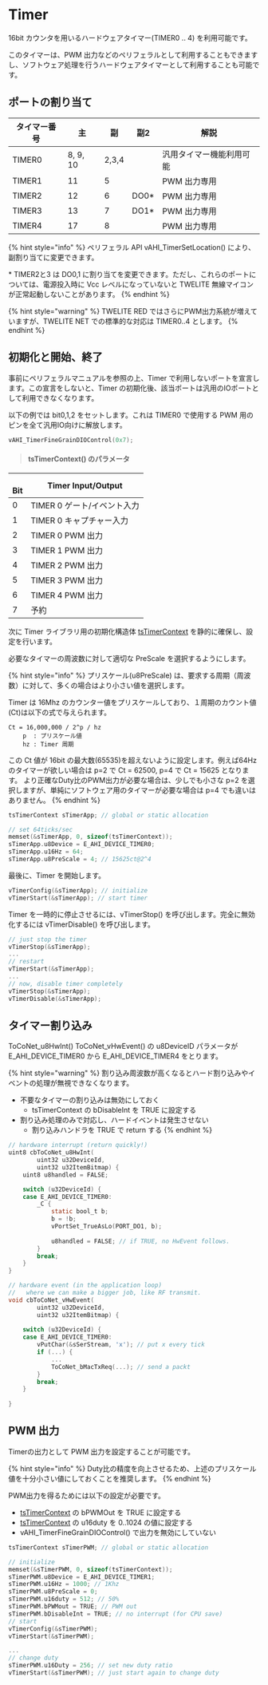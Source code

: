# Timer

16bit カウンタを用いるハードウェアタイマー(TIMER0 .. 4) を利用可能です。

このタイマーは、PWM 出力などのペリフェラルとして利用することもできますし、ソフトウェア処理を行うハードウェアタイマーとして利用することも可能です。

## ポートの割り当て

| タイマー番号 | 主        | 副     | 副2    | 解説           |
| ------ | -------- | ----- | ----- | ------------ |
| TIMER0 | 8, 9, 10 | 2,3,4 |       | 汎用タイマー機能利用可能 |
| TIMER1 | 11       | 5     |       | PWM 出力専用     |
| TIMER2 | 12       | 6     | DO0\* | PWM 出力専用     |
| TIMER3 | 13       | 7     | DO1\* | PWM 出力専用     |
| TIMER4 | 17       | 8     |       | PWM 出力専用     |

{% hint style="info" %}
ペリフェラル API vAHI_TimerSetLocation() により、副割り当てに変更できます。

\* TIMER2と3 は DO0,1 に割り当てを変更できます。ただし、これらのポートについては、電源投入時に Vcc レベルになっていないと TWELITE 無線マイコンが正常起動しないことがあります。
{% endhint %}

{% hint style="warning" %}
TWELITE RED ではさらにPWM出力系統が増えていますが、TWELITE NET での標準的な対応は TIMER0..4 とします。
{% endhint %}



## 初期化と開始、終了

事前にペリフェラルマニュアルを参照の上、Timer で利用しないポートを宣言します。この宣言をしないと、Timer の初期化後、該当ポートは汎用のIOポートとして利用できなくなります。

以下の例では bit0,1,2 をセットします。これは TIMER0 で使用する PWM 用のピンを全て汎用IO向けに解放します。

```c
vAHI_TimerFineGrainDIOControl(0x7);
```

> #### tsTimerContext() のパラメータ

| <br>Bit | Timer Input/Output |
| -------------- | ------------------ |
| 0              | TIMER 0 ゲート/イベント入力 |
| 1              | TIMER 0 キャプチャー入力   |
| 2              | TIMER 0 PWM 出力     |
| 3              | TIMER 1 PWM 出力     |
| 4              | TIMER 2 PWM 出力     |
| 5              | TIMER 3 PWM 出力     |
| 6              | TIMER 4 PWM 出力     |
| 7              | 予約                 |

次に Timer ライブラリ用の初期化構造体 [tsTimerContext](timerraiburari/tstimercontext.md) を静的に確保し、設定を行います。

必要なタイマーの周波数に対して適切な PreScale を選択するようにします。

{% hint style="info" %}
プリスケール(u8PreScale) は、要求する周期（周波数）に対して、多くの場合はより小さい値を選択します。

Timer は 16Mhz のカウンター値をプリスケールしており、１周期のカウント値(Ct)は以下の式で与えられます。

```
Ct = 16,000,000 / 2^p / hz
    p  : プリスケール値
    hz : Timer 周期
```

この Ct 値が 16bit の最大数(65535)を超えないように設定します。例えば64Hzのタイマーが欲しい場合は p=2 で Ct = 62500, p=4 で Ct = 15625 となります。 より正確なDuty比のPWM出力が必要な場合は、少しでも小さな p=2 を選択しますが、単純にソフトウェア用のタイマーが必要な場合は p=4 でも違いはありません。
{% endhint %}

```c
tsTimerContext sTimerApp; // global or static allocation

// set 64ticks/sec
memset(&sTimerApp, 0, sizeof(tsTimerContext));
sTimerApp.u8Device = E_AHI_DEVICE_TIMER0;
sTimerApp.u16Hz = 64;
sTimerApp.u8PreScale = 4; // 15625ct@2^4
```

最後に、Timer を開始します。

```c
vTimerConfig(&sTimerApp); // initialize
vTimerStart(&sTimerApp); // start timer
```

Timer を一時的に停止させるには、vTimerStop() を呼び出します。完全に無効化するには vTimerDisable() を呼び出します。

```c
// just stop the timer
vTimerStop(&sTimerApp);
...
// restart
vTimerStart(&sTimerApp);
...
// now, disable timer completely
vTimerStop(&sTimerApp);
vTimerDisable(&sTimerApp);
```

## タイマー割り込み

ToCoNet_u8HwInt() ToCoNet_vHwEvent() の u8DeviceID パラメータが E_AHI_DEVICE_TIMER0 から E_AHI_DEVICE_TIMER4 をとります。

{% hint style="warning" %}
割り込み周波数が高くなるとハード割り込みやイベントの処理が無視できなくなります。

* 不要なタイマーの割り込みは無効にしておく
  * tsTimerContext の bDisableInt を TRUE に設定する
* 割り込み処理のみで対応し、ハードイベントは発生させない
  * 割り込みハンドラを TRUE で return する
{% endhint %}

```c
// hardware interrupt (return quickly!)
uint8 cbToCoNet_u8HwInt(
		uint32 u32DeviceId, 
		uint32 u32ItemBitmap) {
	uint8 u8handled = FALSE;

	switch (u32DeviceId) {
	case E_AHI_DEVICE_TIMER0:
		_C {
			static bool_t b;
			b = !b;
			vPortSet_TrueAsLo(PORT_DO1, b);
			
			u8handled = FALSE; // if TRUE, no HwEvent follows.
		}
		break;
	}
}

// hardware event (in the application loop)
//   where we can make a bigger job, like RF transmit.
void cbToCoNet_vHwEvent(
		uint32 u32DeviceId,
		uint32 u32ItemBitmap) {
		
	switch (u32DeviceId) {
	case E_AHI_DEVICE_TIMER0:
		vPutChar(&sSerStream, 'x'); // put x every tick
		if (...) {
			...
			ToCoNet_bMacTxReq(...); // send a packt
		}
		break;
	}	
	
}
```

## PWM 出力

Timerの出力として PWM 出力を設定することが可能です。

{% hint style="info" %}
Duty比の精度を向上させるため、上述のプリスケール値を十分小さい値にしておくことを推奨します。
{% endhint %}

PWM出力を得るためには以下の設定が必要です。

* [tsTimerContext](timerraiburari/tstimercontext.md) の bPWMOut を TRUE に設定する
* [tsTimerContext](timerraiburari/tstimercontext.md) の u16duty を 0..1024 の値に設定する
* vAHI_TimerFineGrainDIOControl() で出力を無効にしていない

```c
tsTimerContext sTimerPWM; // global or static allocation

// initialize
memset(&sTimerPWM, 0, sizeof(tsTimerContext));
sTimerPWM.u8Device = E_AHI_DEVICE_TIMER1;
sTimerPWM.u16Hz = 1000; // 1Khz
sTimerPWM.u8PreScale = 0;
sTimerPWM.u16duty = 512; // 50%
sTimerPWM.bPWMout = TRUE; // PWM out
sTimerPWM.bDisableInt = TRUE; // no interrupt (for CPU save)
// start
vTimerConfig(&sTimerPWM);
vTimerStart(&sTimerPWM);

...
// change duty
sTimerPWM.u16Duty = 256; // set new duty ratio
vTimerStart(&sTimerPWM); // just start again to change duty
```
